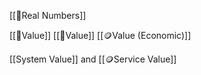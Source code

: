 [[🔣Real Numbers]]

[[🌸Value]]
[[🎨Value]]
[[🪙Value (Economic)]]


[[System Value]] and [[🪙Service Value]]
